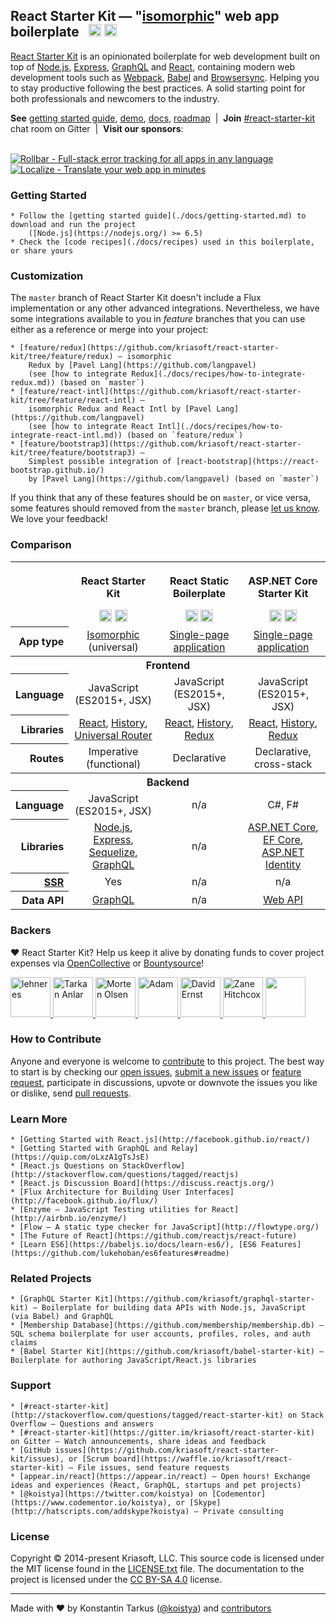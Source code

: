 ## React Starter Kit — "[isomorphic](http://nerds.airbnb.com/isomorphic-javascript-future-web-apps/)" web app boilerplate &nbsp; <a href="https://github.com/kriasoft/react-starter-kit/stargazers"><img src="https://img.shields.io/github/stars/kriasoft/react-starter-kit.svg?style=social&label=Star&maxAge=3600" height="20"></a> <a href="https://twitter.com/ReactStarter"><img src="https://img.shields.io/twitter/follow/ReactStarter.svg?style=social&label=Follow&maxAge=3600" height="20"></a>

[React Starter Kit](https://www.reactstarterkit.com) is an opinionated boilerplate for web
development built on top of [Node.js](https://nodejs.org/),
[Express](http://expressjs.com/), [GraphQL](http://graphql.org/) and
[React](https://facebook.github.io/react/), containing modern web development
tools such as [Webpack](http://webpack.github.io/), [Babel](http://babeljs.io/)
and [Browsersync](http://www.browsersync.io/). Helping you to stay productive
following the best practices. A solid starting point for both professionals
and newcomers to the industry.

**See** [getting started guide](./docs/getting-started.md), [demo][demo],
[docs](https://github.com/kriasoft/react-starter-kit/tree/master/docs),
[roadmap](https://github.com/kriasoft/react-starter-kit/projects/1) &nbsp;|&nbsp;
**Join** [#react-starter-kit][chat] chat room on Gitter &nbsp;|&nbsp;
**Visit our sponsors**:<br><br>

[![Rollbar - Full-stack error tracking for all apps in any language](https://koistya.github.io/files/rsk/rollbar.png)](https://rollbar.com/?utm_source=reactstartkit(github)&utm_medium=link&utm_campaign=reactstartkit(github)) &nbsp;&nbsp;
[![Localize - Translate your web app in minutes](https://koistya.github.io/files/rsk/localize.png)](https://localizejs.com/?cid=802&utm_source=rsk)


### Getting Started

    * Follow the [getting started guide](./docs/getting-started.md) to download and run the project
        ([Node.js](https://nodejs.org/) >= 6.5)
    * Check the [code recipes](./docs/recipes) used in this boilerplate, or share yours


### Customization

The `master` branch of React Starter Kit doesn't include a Flux implementation or any other
advanced integrations. Nevertheless, we have some integrations available to you in *feature*
branches that you can use either as a reference or merge into your project:

    * [feature/redux](https://github.com/kriasoft/react-starter-kit/tree/feature/redux) — isomorphic
        Redux by [Pavel Lang](https://github.com/langpavel)
        (see [how to integrate Redux](./docs/recipes/how-to-integrate-redux.md)) (based on `master`)
    * [feature/react-intl](https://github.com/kriasoft/react-starter-kit/tree/feature/react-intl) —
        isomorphic Redux and React Intl by [Pavel Lang](https://github.com/langpavel)
        (see [how to integrate React Intl](./docs/recipes/how-to-integrate-react-intl.md)) (based on `feature/redux`)
    * [feature/bootstrap3](https://github.com/kriasoft/react-starter-kit/tree/feature/bootstrap3) —
        Simplest possible integration of [react-bootstrap](https://react-bootstrap.github.io/)
        by [Pavel Lang](https://github.com/langpavel) (based on `master`)

If you think that any of these features should be on `master`, or vice versa, some features should
removed from the `master` branch, please [let us know](https://gitter.im/kriasoft/react-starter-kit).
We love your feedback!


### Comparison

<table width="100%">
    <tr>
        <th>&nbsp;</th>
        <th>
            <p>React Starter Kit</p>
            <a href="https://github.com/kriasoft/react-starter-kit"><img src="https://img.shields.io/github/stars/kriasoft/react-starter-kit.svg?style=social&label=~react-starter-kit" height="20"></a>
            <a href="https://twitter.com/ReactStarter"><img src="https://img.shields.io/twitter/follow/ReactStarter.svg?style=social&label=@ReactStarter" height="20"></a>
        </th>
        <th>
            <p>React Static Boilerplate</p>
            <a href="https://github.com/kriasoft/react-static-boilerplate"><img src="https://img.shields.io/github/stars/kriasoft/react-static-boilerplate.svg?style=social&label=~react-static-boilerplate" height="20"></a>
            <a href="https://twitter.com/ReactStatic"><img src="https://img.shields.io/twitter/follow/ReactStatic.svg?style=social&label=@ReactStatic" height="20"></a>
        </th>
        <th>
            <p>ASP.NET Core Starter Kit</p>
            <a href="https://github.com/kriasoft/aspnet-starter-kit"><img src="https://img.shields.io/github/stars/kriasoft/aspnet-starter-kit.svg?style=social&label=~aspnet-starter-kit" height="20"></a>
            <a href="https://twitter.com/dotnetreact"><img src="https://img.shields.io/twitter/follow/dotnetreact.svg?style=social&label=@dotnetreact" height="20"></a>
        </th>
    <tr>
    <tr>
        <th align="right">App type</th>
        <td align="center"><a href="http://nerds.airbnb.com/isomorphic-javascript-future-web-apps/">Isomorphic</a> (universal)</td>
        <td align="center"><a href="https://en.wikipedia.org/wiki/Single-page_application">Single-page application</a></td>
        <td align="center"><a href="https://en.wikipedia.org/wiki/Single-page_application">Single-page application</a></td>
    </tr>
    <tr>
        <th colspan="4">Frontend</th>
    <tr>
    <tr>
        <th align="right">Language</th>
        <td align="center">JavaScript (ES2015+, JSX)</td>
        <td align="center">JavaScript (ES2015+, JSX)</td>
        <td align="center">JavaScript (ES2015+, JSX)</td>
    </tr>
    <tr>
        <th align="right">Libraries</th>
        <td align="center">
            <a href="https://github.com/facebook/react">React</a>,
            <a href="https://github.com/ReactJSTraining/history">History</a>,
            <a href="https://github.com/kriasoft/universal-router">Universal Router</a>
        </td>
        <td align="center">
            <a href="https://github.com/facebook/react">React</a>,
            <a href="https://github.com/ReactJSTraining/history">History</a>,
            <a href="https://github.com/reactjs/redux">Redux</a>
        </td>
        <td align="center">
            <a href="https://github.com/facebook/react">React</a>,
            <a href="https://github.com/ReactJSTraining/history">History</a>,
            <a href="https://github.com/reactjs/redux">Redux</a>
        </td>
    </tr>
    <tr>
        <th align="right">Routes</th>
        <td align="center">Imperative (functional)</td>
        <td align="center">Declarative</td>
        <td align="center">Declarative, cross-stack</td>
    </tr>
    <tr>
        <th colspan="4">Backend</th>
    <tr>
    <tr>
        <th align="right">Language</th>
        <td align="center">JavaScript (ES2015+, JSX)</td>
        <td align="center">n/a</td>
        <td align="center">C#, F#</td>
    </tr>
    <tr>
        <th align="right">Libraries</th>
        <td align="center">
            <a href="https://nodejs.org">Node.js</a>,
            <a href="http://expressjs.com/">Express</a>,
            <a href="http://docs.sequelizejs.com/en/latest/">Sequelize</a>,<br>
            <a href="https://github.com/graphql/graphql-js">GraphQL</a></td>
        <td align="center">n/a</td>
        <td align="center">
            <a href="https://docs.asp.net/en/latest/">ASP.NET Core</a>,
            <a href="https://ef.readthedocs.io/en/latest/">EF Core</a>,<br>
            <a href="https://docs.asp.net/en/latest/security/authentication/identity.html">ASP.NET Identity</a>
        </td>
    </tr>
    <tr>
        <th align="right"><a href="https://www.quora.com/What-are-the-tradeoffs-of-client-side-rendering-vs-server-side-rendering">SSR</a></th>
        <td align="center">Yes</td>
        <td align="center">n/a</td>
        <td align="center">n/a</td>
    </tr>
    <tr>
        <th align="right">Data API</th>
        <td align="center"><a href="http://graphql.org/">GraphQL</a></td>
        <td align="center">n/a</td>
        <td align="center"><a href="https://docs.asp.net/en/latest/tutorials/first-web-api.html">Web API</a></td>
    </tr>
</table>


### Backers

♥ React Starter Kit? Help us keep it alive by donating funds to cover project
expenses via [OpenCollective](https://opencollective.com/react-starter-kit) or
[Bountysource](https://salt.bountysource.com/teams/react-starter-kit)!

<a href="http://www.nekst.me/" target="_blank" title="lehneres">
    <img src="https://github.com/lehneres.png?size=64" width="64" height="64" alt="lehneres">
</a>
<a href="http://www.vidpanel.com/" target="_blank" title="Tarkan Anlar">
    <img src="https://github.com/tarkanlar.png?size=64" width="64" height="64" alt="Tarkan Anlar">
</a>
<a href="https://morten.olsen.io/" target="_blank" title="Morten Olsen">
    <img src="https://github.com/mortenolsendk.png?size=64" width="64" height="64" alt="Morten Olsen">
</a>
<a href="https://twitter.com/adamthomann" target="_blank" title="Adam">
    <img src="https://github.com/athomann.png?size=64" width="64" height="64" alt="Adam">
</a>
<a href="http://dsernst.com/" target="_blank" title="David Ernst">
    <img src="https://github.com/dsernst.png?size=64" width="64" height="64" alt="David Ernst">
</a>
<a href="http://zanehitchcox.com/" target="_blank" title="Zane Hitchcox">
    <img src="https://github.com/zwhitchcox.png?size=64" width="64" height="64" alt="Zane Hitchcox">
</a>
<a href="https://opencollective.com/react-starter-kit" target="_blank">
    <img src="https://opencollective.com/static/images/become_backer.svg" width="64" height="64" alt="">
</a>


### How to Contribute

Anyone and everyone is welcome to [contribute](CONTRIBUTING.md) to this project. The best way to
start is by checking our [open issues](https://github.com/kriasoft/react-starter-kit/issues),
[submit a new issues](https://github.com/kriasoft/react-starter-kit/issues/new?labels=bug) or
[feature request](https://github.com/kriasoft/react-starter-kit/issues/new?labels=enhancement),
participate in discussions, upvote or downvote the issues you like or dislike, send [pull
requests](CONTRIBUTING.md#pull-requests).


### Learn More

    * [Getting Started with React.js](http://facebook.github.io/react/)
    * [Getting Started with GraphQL and Relay](https://quip.com/oLxzA1gTsJsE)
    * [React.js Questions on StackOverflow](http://stackoverflow.com/questions/tagged/reactjs)
    * [React.js Discussion Board](https://discuss.reactjs.org/)
    * [Flux Architecture for Building User Interfaces](http://facebook.github.io/flux/)
    * [Enzyme — JavaScript Testing utilities for React](http://airbnb.io/enzyme/)
    * [Flow — A static type checker for JavaScript](http://flowtype.org/)
    * [The Future of React](https://github.com/reactjs/react-future)
    * [Learn ES6](https://babeljs.io/docs/learn-es6/), [ES6 Features](https://github.com/lukehoban/es6features#readme)


### Related Projects

    * [GraphQL Starter Kit](https://github.com/kriasoft/graphql-starter-kit) — Boilerplate for building data APIs with Node.js, JavaScript (via Babel) and GraphQL
    * [Membership Database](https://github.com/membership/membership.db) — SQL schema boilerplate for user accounts, profiles, roles, and auth claims
    * [Babel Starter Kit](https://github.com/kriasoft/babel-starter-kit) — Boilerplate for authoring JavaScript/React.js libraries


### Support

    * [#react-starter-kit](http://stackoverflow.com/questions/tagged/react-starter-kit) on Stack Overflow — Questions and answers
    * [#react-starter-kit](https://gitter.im/kriasoft/react-starter-kit) on Gitter — Watch announcements, share ideas and feedback
    * [GitHub issues](https://github.com/kriasoft/react-starter-kit/issues), or [Scrum board](https://waffle.io/kriasoft/react-starter-kit) — File issues, send feature requests
    * [appear.in/react](https://appear.in/react) — Open hours! Exchange ideas and experiences (React, GraphQL, startups and pet projects)
    * [@koistya](https://twitter.com/koistya) on [Codementor](https://www.codementor.io/koistya), or [Skype](http://hatscripts.com/addskype?koistya) — Private consulting


### License

Copyright © 2014-present Kriasoft, LLC. This source code is licensed under the MIT
license found in the [LICENSE.txt](https://github.com/kriasoft/react-starter-kit/blob/master/LICENSE.txt)
file. The documentation to the project is licensed under the
[CC BY-SA 4.0](http://creativecommons.org/licenses/by-sa/4.0/) license.

---
Made with ♥ by Konstantin Tarkus ([@koistya](https://twitter.com/koistya)) and [contributors](https://github.com/kriasoft/react-starter-kit/graphs/contributors)

[rsk]: https://www.reactstarterkit.com
[demo]: http://demo.reactstarterkit.com
[node]: https://nodejs.org
[chat]: https://gitter.im/kriasoft/react-starter-kit
